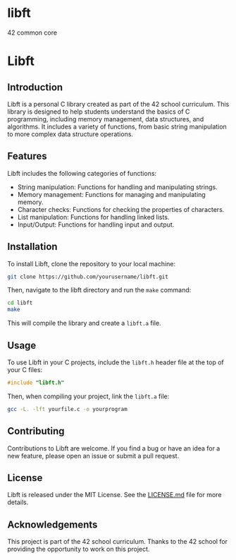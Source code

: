 # libft
42 common core

# Libft

## Introduction

Libft is a personal C library created as part of the 42 school curriculum. This library is designed to help students understand the basics of C programming, including memory management, data structures, and algorithms. It includes a variety of functions, from basic string manipulation to more complex data structure operations.

## Features

Libft includes the following categories of functions:

- String manipulation: Functions for handling and manipulating strings.
- Memory management: Functions for managing and manipulating memory.
- Character checks: Functions for checking the properties of characters.
- List manipulation: Functions for handling linked lists.
- Input/Output: Functions for handling input and output.

## Installation

To install Libft, clone the repository to your local machine:

```bash
git clone https://github.com/yourusername/libft.git
```

Then, navigate to the libft directory and run the `make` command:

```bash
cd libft
make
```

This will compile the library and create a `libft.a` file.

## Usage

To use Libft in your C projects, include the `libft.h` header file at the top of your C files:

```c
#include "libft.h"
```

Then, when compiling your project, link the `libft.a` file:

```bash
gcc -L. -lft yourfile.c -o yourprogram
```

## Contributing

Contributions to Libft are welcome. If you find a bug or have an idea for a new feature, please open an issue or submit a pull request.

## License

Libft is released under the MIT License. See the [LICENSE.md](LICENSE.md) file for more details.

## Acknowledgements

This project is part of the 42 school curriculum. Thanks to the 42 school for providing the opportunity to work on this project.
